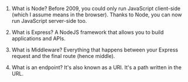 1. What is Node?
Before 2009, you could only run JavaScript client-side (which I assume means in the browser).
Thanks to Node, you can now run JavaScript server-side too.

2. What is Express?
A NodeJS framework that allows you to build applications and APIs.

3. What is Middleware?
Everything that happens between your Express request and the final route (hence middle).

4. What is an endpoint?
It's also known as a URI. It's a path written in the URL.
